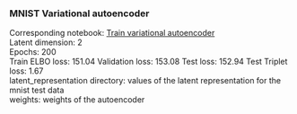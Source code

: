 ### MNIST Variational autoencoder
Corresponding notebook: [Train variational autoencoder](https://colab.research.google.com/drive/1SHP5yunom4LZDHRbAPpbGzZPtvpFPLJc)  
Latent dimension: 2  
Epochs: 200  
Train ELBO loss: 151.04
Validation loss: 153.08
Test loss: 152.94
Test Triplet loss: 1.67  
latent_representation directory: values of the latent representation for the mnist test data  
weights: weights of the autoencoder
